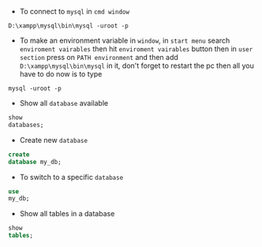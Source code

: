- To connect to `mysql` in `cmd window`

````shell
D:\xampp\mysql\bin\mysql -uroot -p
````

- To make an environment variable in `window`, in `start menu` search `enviroment vairables`
  then hit `enviroment vairables` button then in `user section` press on `PATH environment` and then add
  `D:\xampp\mysql\bin\mysql` in it,
  don't forget to restart the pc then all you have to do now is to type

````shell
mysql -uroot -p
````

- Show all `database` available

````sql
show
databases;
````

- Create new `database`

````sql
create
database my_db;
````

- To switch to a specific `database`

````sql
use
my_db;
````

- Show all tables in a database

````sql
show
tables;
````    